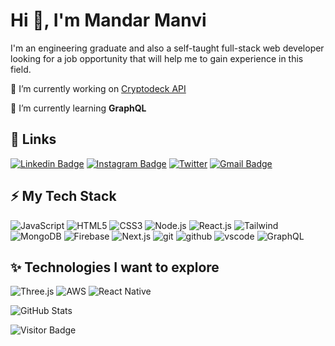 
# Hi 👋, I'm Mandar Manvi
I'm an engineering graduate and also a self-taught full-stack web developer looking for a job opportunity that will help me to gain experience in this field.


🔭 I’m currently working on [Cryptodeck API](https://rapidapi.com/mandarmanvi998/api/cryptodeck)

🌱 I’m currently learning **GraphQL**

## 🔗 Links
[![Linkedin Badge](https://img.shields.io/badge/-mandar--manvi-blue?style=flat-square&logo=Linkedin&logoColor=white&link=https://www.linkedin.com/in/mandar-manvi/)](https://www.linkedin.com/in/mandar-manvi/)
[![Instagram Badge](https://img.shields.io/badge/-mandarmanvi-purple?style=flat-square&logo=instagram&logoColor=white&link=https://instagram.com/mandarmanvi/)](https://instagram.com/mandar_manvi)
[![Twitter](https://img.shields.io/badge/-@manvi__mandar-000000?style=flat-square&labelColor=000000&logo=Twitter&link=https://twitter.com/ManviMandar/)](https://twitter.com/manvi_mandar)
[![Gmail Badge](https://img.shields.io/badge/-mandarmanviwork@gmail.com-c14438?style=flat-square&logo=Gmail&logoColor=white&link=mailto:mandarmanviwork@gmail.com)](mailto:mandarmanviwork@gmail.com)

  

## ⚡ My Tech Stack
![JavaScript](https://img.shields.io/badge/-JavaScript-F7DF1E?style=flat-square&logo=javascript&logoColor=black)
![HTML5](https://img.shields.io/badge/-HTML5-E34F26?style=flat-square&logo=html5&logoColor=white)
![CSS3](https://img.shields.io/badge/-CSS3-1572B6?style=flat-square&logo=css3)
![Node.js](https://img.shields.io/badge/-Nodejs-339933?style=flat-square&logo=Node.js&logoColor=white)
![React.js](https://img.shields.io/badge/-React-61DAFB?style=flat-square&logo=react&logoColor=black)
![Tailwind](https://img.shields.io/badge/-TailwindCSS-38B2AC?style=flat-square&logo=tailwind-css&logoColor=white)
![MongoDB](https://img.shields.io/badge/-MongoDB-47A248?style=flat-square&logo=mongodb&logoColor=white)
![Firebase](https://img.shields.io/badge/-Firebase-FFCA28?style=flat-square&logo=firebase&logoColor=black)
![Next.js](https://img.shields.io/badge/-Next.js-000000?style=flat-square&logo=next.js)
![git](https://img.shields.io/badge/-Git-black?style=flat-square&logo=git)
![github](https://img.shields.io/badge/-GitHub-181717?style=flat-square&logo=github)
![vscode](https://img.shields.io/badge/-VSCode-007ACC?style=flat-square&logo=visual-studio-code&logoColor=white)
![GraphQL](https://img.shields.io/badge/-GraphQL-E10098?style=flat-square&logo=graphql&logoColor=white)


## ✨ Technologies I want to explore
![Three.js](https://img.shields.io/badge/Threejs-black?style=flat-square&logo=three.js&logoColor=white)
![AWS](https://img.shields.io/badge/-AWS-232F3E?style=flat-square&logo=amazon-aws)
![React Native](https://img.shields.io/badge/-ReactNative-61DAFB?style=flat-square&logo=react&logoColor=black)


![GitHub Stats](https://github-readme-stats.vercel.app/api?username=Mandar899&&show_icons=true&title_color=ffffff&icon_color=bb2acf&text_color=daf7dc&bg_color=151515)

![Visitor Badge](https://visitor-badge.glitch.me/badge?page_id=Mandar899.Mandar899)
